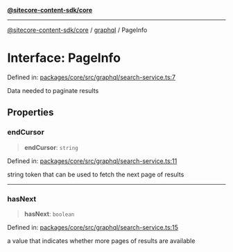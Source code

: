 [**@sitecore-content-sdk/core**](../../README.md)

***

[@sitecore-content-sdk/core](../../README.md) / [graphql](../README.md) / PageInfo

# Interface: PageInfo

Defined in: [packages/core/src/graphql/search-service.ts:7](https://github.com/Sitecore/xmc-jss-dev/blob/6619215c196ddf4b0e5218da4ae20a7b80c4f154/packages/core/src/graphql/search-service.ts#L7)

Data needed to paginate results

## Properties

### endCursor

> **endCursor**: `string`

Defined in: [packages/core/src/graphql/search-service.ts:11](https://github.com/Sitecore/xmc-jss-dev/blob/6619215c196ddf4b0e5218da4ae20a7b80c4f154/packages/core/src/graphql/search-service.ts#L11)

string token that can be used to fetch the next page of results

***

### hasNext

> **hasNext**: `boolean`

Defined in: [packages/core/src/graphql/search-service.ts:15](https://github.com/Sitecore/xmc-jss-dev/blob/6619215c196ddf4b0e5218da4ae20a7b80c4f154/packages/core/src/graphql/search-service.ts#L15)

a value that indicates whether more pages of results are available
